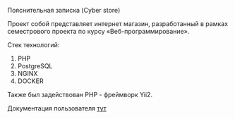 Пояснительная записка (Cyber store)

Проект собой представляет интернет магазин, разработанный в рамках семестрового проекта по курсу «Веб-программирование».

Стек технологий: <br/>
1) PHP
2) PostgreSQL
3) NGINX
4) DOCKER

Также был задействован PHP - фреймворк Yii2. 

Документация пользователя
[тут](https://docs.google.com/presentation/d/1N06oqUFwqfljhCOhMYND31l53VyRXaxyB4oieGLFFnU/edit?usp=sharing)